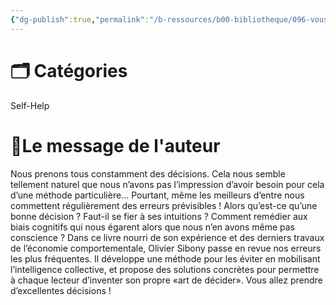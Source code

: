 ```yaml
---
{"dg-publish":true,"permalink":"/b-ressources/b00-bibliotheque/096-vous-allez-commettre-une-terrible-erreur-olivier-sibony/","title":"Vous allez commettre une terrible erreur !","tags":["📓Book"],"noteIcon":""}
---
```



# 🗂 Catégories 
Self-Help

# 📍Le message de l'auteur
Nous prenons tous constamment des décisions. Cela nous semble tellement naturel que nous n’avons pas l’impression d’avoir besoin pour cela d’une méthode particulière... Pourtant, même les meilleurs d’entre nous commettent régulièrement des erreurs prévisibles ! Alors qu’est-ce qu’une bonne décision ? Faut-il se fier à ses intuitions ? Comment remédier aux biais cognitifs qui nous égarent alors que nous n’en avons même pas conscience ? Dans ce livre nourri de son expérience et des derniers travaux de l’économie comportementale, Olivier Sibony passe en revue nos erreurs les plus fréquentes. Il développe une méthode pour les éviter en mobilisant l’intelligence collective, et propose des solutions concrètes pour permettre à chaque lecteur d’inventer son propre «art de décider». Vous allez prendre d’excellentes décisions !